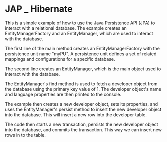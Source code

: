 # JAP _ Hibernate


  This is a simple example of how to use the Java Persistence API (JPA) to interact with a relational database. The example creates an EntityManagerFactory and an EntityManager, which are used to interact with the database.

  The first line of the main method creates an EntityManagerFactory with the persistence unit name "myPU". A persistence unit defines a set of related mappings and configurations for a specific database.

  The second line creates an EntityManager, which is the main object used to interact with the database.

  The EntityManager's find method is used to fetch a developer object from the database using the primary key value of 1. The developer object's name and language properties are then printed to the console.

  The example then creates a new developer object, sets its properties, and uses the EntityManager's persist method to insert the new developer object into the database. This will insert a new row into the developer table.

  The code then starts a new transaction, persists the new developer object into the database, and commits the transaction. This way we can insert new rows in to the table.
